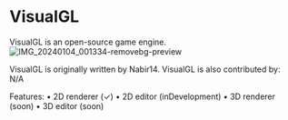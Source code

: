 # VisualGL
VisualGL is an open-source game engine.
![IMG_20240104_001334-removebg-preview](https://github.com/Nabir14/VisualGL/assets/82253045/a8df5716-6137-4e47-aea6-2ab5698ce84e)


VisualGL is originally written by Nabir14.
VisualGL is also contributed by:
N/A

Features:
• 2D renderer (✓)
• 2D editor (inDevelopment)
• 3D renderer (soon)
• 3D editor (soon)
